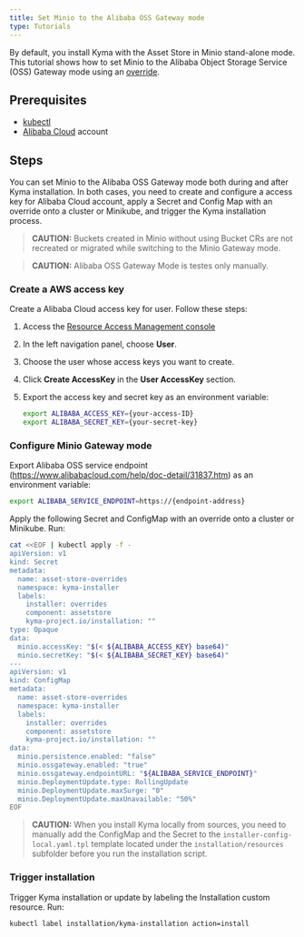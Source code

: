 ```yaml
---
title: Set Minio to the Alibaba OSS Gateway mode
type: Tutorials
---
```


By default, you install Kyma with the Asset Store in Minio stand-alone mode. This tutorial shows how to set Minio to the Alibaba Object Storage Service (OSS) Gateway mode using an [override](/root/kyma/#configuration-helm-overrides-for-kyma-installation).

## Prerequisites

- [kubectl](https://kubernetes.io/docs/tasks/tools/install-kubectl/)
- [Alibaba Cloud](https://alibabacloud.com) account

## Steps

You can set Minio to the Alibaba OSS Gateway mode both during and after Kyma installation. In both cases, you need to create and configure a access key for Alibaba Cloud account, apply a Secret and Config Map with an override onto a cluster or Minikube, and trigger the Kyma installation process. 

>**CAUTION:** Buckets created in Minio without using Bucket CRs are not recreated or migrated while switching to the Minio Gateway mode.

>**CAUTION:** Alibaba OSS Gateway Mode is testes only manually.

### Create a AWS access key

Create a Alibaba Cloud access key for user. Follow these steps:

1. Access the [Resource Access Management console](https://ram.console.aliyun.com)
2. In the left navigation panel, choose **User**.
3. Choose the user whose access keys you want to create.
4. Click **Create AccessKey** in the **User AccessKey** section.
5. Export the access key and secret key as an environment variable:

    ```bash
    export ALIBABA_ACCESS_KEY={your-access-ID}
    export ALIBABA_SECRET_KEY={your-secret-key}
    ```

### Configure Minio Gateway mode

Export Alibaba OSS service endpoint (https://www.alibabacloud.com/help/doc-detail/31837.htm) as an environment variable:

```bash
export ALIBABA_SERVICE_ENDPOINT=https://{endpoint-address}
```

Apply the following Secret and ConfigMap with an override onto a cluster or Minikube. Run:

```bash
cat <<EOF | kubectl apply -f -
apiVersion: v1
kind: Secret
metadata:
  name: asset-store-overrides
  namespace: kyma-installer
  labels:
    installer: overrides
    component: assetstore
    kyma-project.io/installation: ""
type: Opaque
data:
  minio.accessKey: "$(< ${ALIBABA_ACCESS_KEY} base64)"
  minio.secretKey: "$(< ${ALIBABA_SECRET_KEY} base64)"
---
apiVersion: v1
kind: ConfigMap
metadata:
  name: asset-store-overrides
  namespace: kyma-installer
  labels:
    installer: overrides
    component: assetstore
    kyma-project.io/installation: ""
data:
  minio.persistence.enabled: "false"
  minio.ossgateway.enabled: "true"
  minio.ossgateway.endpointURL: "${ALIBABA_SERVICE_ENDPOINT}"
  minio.DeploymentUpdate.type: RollingUpdate
  minio.DeploymentUpdate.maxSurge: "0"
  minio.DeploymentUpdate.maxUnavailable: "50%"
EOF
```
>**CAUTION:** When you install Kyma locally from sources, you need to manually add the ConfigMap and the Secret to the `installer-config-local.yaml.tpl` template located under the `installation/resources` subfolder before you run the installation script.

### Trigger installation

Trigger Kyma installation or update by labeling the Installation custom resource. Run:

```bash
kubectl label installation/kyma-installation action=install
```
